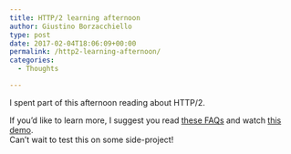 ```yaml
---
title: HTTP/2 learning afternoon
author: Giustino Borzacchiello
type: post
date: 2017-02-04T18:06:09+00:00
permalink: /http2-learning-afternoon/
categories:
  - Thoughts

---
```

I spent part of this afternoon reading about HTTP/2.

If you&#8217;d like to learn more, I suggest you read [these FAQs][1] and watch [this demo][2].  
Can&#8217;t wait to test this on some side-project!

 [1]: https://http2.github.io/faq/
 [2]: https://http2.akamai.com/demo
